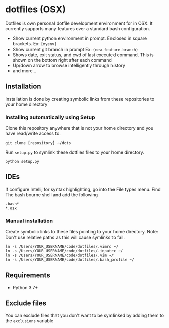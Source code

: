 # dotfiles (OSX)
Dotfiles is own personal dotfile development environment for in OSX. It currently supports many features over a standard bash configuration.
- Show current python environment in prompt. Enclosed in square brackets. Ex: `[myenv]`
- Show current git branch in prompt Ex: `(new-feature-branch)`
- Shows date, exit status, and cwd of last executed command. This is shown on the bottom right after each command
- Up/down arrow to browse intelligently through history
- and more...

## Installation
Installation is done by creating symbolic links from these repositories to your home directory
### Installing automatically using Setup

Clone this repository anywhere that is not your home directory and you have read/write access to.

    git clone [repository] ~/dots

Run `setup.py`  to symlink these dotfiles files to your home directory.

    python setup.py

## IDEs
If configure Intellij for syntax highlighting, go into the File types menu. Find The bash bourne shell and add the following

    .bash*
    *.osx


### Manual installation
Create symbolic links to these files pointing to your home directory. Note: Don't use relative paths as this will cause symlinks to fail.

```
ln -s /Users/YOUR_USERNAME/code/dotfiles/.vimrc ~/
ln -s /Users/YOUR_USERNAME/code/dotfiles/.inputrc ~/
ln -s /Users/YOUR_USERNAME/code/dotfiles/.vim ~/
ln -s /Users/YOUR_USERNAME/code/dotfiles/.bash_profile ~/
```

## Requirements
- Python 3.7+

## Exclude files

You can exclude files that you don't want to be symlinked by adding them to the `exclusions` variable

